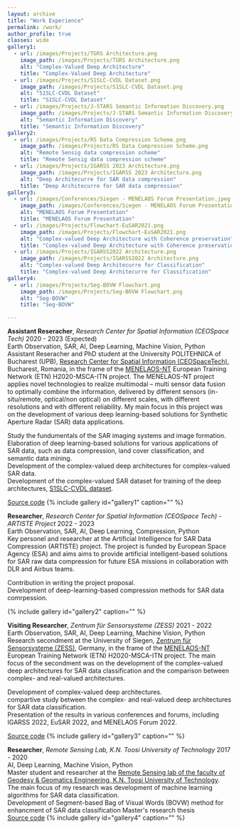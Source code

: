 ```yaml
---
layout: archive
title: "Work Experience"
permalink: /work/
author_profile: true
classes: wide
gallery1:
  - url: /images/Projects/TGRS Architecture.png
    image_path: /images/Projects/TGRS Architecture.png
    alt: "Complex-Valued Deep Architecture"
    title: "Complex-Valued Deep Architecture"
  - url: /images/Projects/S1SLC-CVDL Dataset.png
    image_path: /images/Projects/S1SLC-CVDL Dataset.png
    alt: "S1SLC-CVDL Dataset"
    title: "S1SLC-CVDL Dataset"
  - url: /images/Projects/J-STARS Semantic Information Discovery.png
    image_path: /images/Projects/J-STARS Semantic Information Discovery.png
    alt: "Semantic Information Discovery"
    title: "Semantic Information Discovery"
gallery2:
  - url: /images/Projects/RS Data Compression Scheme.png
    image_path: /images/Projects/RS Data Compression Scheme.png
    alt: "Remote Sensig data compression scheme"
    title: "Remote Sensig data compression scheme"
  - url: /images/Projects/IGARSS 2023 Architecture.png
    image_path: /images/Projects/IGARSS 2023 Architecture.png
    alt: "Deep Architecurre for SAR data compression"
    title: "Deep Architecurre for SAR data compression"
gallery3:
  - url: /images/Conferences/Siegen - MENELAOS Forum Presentation.jpeg
    image_path: /images/Conferences/Siegen - MENELAOS Forum Presentation.jpeg
    alt: "MENELAOS Forum Presentation"
    title: "MENELAOS Forum Presentation"
  - url: /images/Projects/Flowchart-EuSAR2021.png
    image_path: /images/Projects/Flowchart-EuSAR2021.png
    alt: "Complex-valued Deep Architecture with Coherence preservation"
    title: "Complex-valued Deep Architecture with Coherence preservation"
  - url: /images/Projects/IGARSS2022 Architecture.png
    image_path: /images/Projects/IGARSS2022 Architecture.png
    alt: "Complex-valued Deep Architecurre for Classification"
    title: "Complex-valued Deep Architecurre for Classification"
gallery4:
  - url: /images/Projects/Seg-BOVW Flowchart.png
    image_path: /images/Projects/Seg-BOVW Flowchart.png
    alt: "Seg-BOVW"
    title: "Seg-BOVW"

---
```


**Assistant Reseracher**, *Research Center for Spatial Information (CEOSpace Tech)* <span class="pull-right">2020 - 2023 (Expected) </span>  
<span class="small-grey"><i class="fas fa-tools" aria-hidden="true"></i> Earth Observation, SAR, AI, Deep Learning, Machine Vision, Python</span>  
Assistant Reseracher and PhD student at the University POLITEHNICA of Bucharest (UPB), [Research Center for Spatial Information (CEOSpaceTech)](http://ceospacetech.pub.ro/), Bucharest, Romania, in the frame of the [MENELAOS-NT](https://www.menelaos-nt.eu/) European Training Network (ETN) H2020-MSCA-ITN project. The MENELAOS-NT project applies novel technologies to realize multimodal – multi sensor data fusion to optimally combine the information, delivered by different sensors (in-situ/remote, optical/non optical) on different scales, with different resolutions and with different reliability.
My main focus in this project was on the development of various deep learning-based solutions for Synthetic Aperture Radar (SAR) data applications.


<i class="fas fa-plus small-grey"></i> Study the fundumentals of the SAR imaging systems and image formation.  
<i class="fas fa-plus small-grey"></i> Elaboration of deep learning-based solutions for various applications of SAR data, such as data compression, land cover classification, and semantic data mining.  
<i class="fas fa-plus small-grey"></i> Development of the complex-valued deep architectures for complex-valued SAR data.  
<i class="fas fa-plus small-grey"></i> Development of the complex-valued SAR dataset for training  of the deep architectures, [S1SLC-CVDL dataset](https://dx.doi.org/10.21227/nm4g-yd98).

<span class="small-grey"><i class="fab fa-fw fa-github" aria-hidden="true"></i>[Source code](https://github.com/Reza-Asiyabi/Complex-Valued-End-to-End-Deep-Network-for-SAR)</span>
{% include gallery id="gallery1" caption="" %}


**Researcher**, *Research Center for Spatial Information (CEOSpace Tech) - ARTISTE Project* <span class="pull-right">2022 - 2023</span>  
<span class="small-grey"><i class="fas fa-tools" aria-hidden="true"></i>  Earth Observation, SAR, AI, Deep Learning, Compression, Python</span>  
Key personel and researcher at the Artificial Intelligence for SAR Data Compression (ARTISTE) project. The project is funded by European Space Agency (ESA) and aims aims to provide artificial intelligent-based solutions for SAR raw data compression for future ESA missions in collaboration with DLR and Airbus teams.

<i class="fas fa-plus small-grey"></i> Contribution in writing the project proposal.  
<i class="fas fa-plus small-grey"></i> Development of deep-learning-based compression methods for SAR data comrpession.   

{% include gallery id="gallery2" caption="" %}


**Visiting Researcher**, *Zentrum für Sensorsysteme (ZESS)* <span class="pull-right">2021 - 2022</span>  
<span class="small-grey"><i class="fas fa-tools" aria-hidden="true"></i>  Earth Observation, SAR, AI, Deep Learning, Machine Vision, Python</span>  
Research secondment at the University of Siegen, [Zentrum für Sensorsysteme (ZESS)](https://www.uni-siegen.de/zess/index.html?lang=de), Germany, in the frame of the [MENELAOS-NT](https://www.menelaos-nt.eu/) European Training Network (ETN) H2020-MSCA-ITN project. The main focus of the secondment was on the development of the complex-valued deep architectures for SAR data classification and the comparison between complex- and real-valued architectures.

<i class="fas fa-plus small-grey"></i> Development of complex-valued deep architectures.   
<i class="fas fa-plus small-grey"></i> compartive study between the complex- and real-valued deep architectures for SAR data classification.  
<i class="fas fa-plus small-grey"></i> Presentation of the results in various conferences and forums, including IGARSS 2022, EuSAR 2022, and MENELAOS Forum 2022.

<span class="small-grey"><i class="fab fa-fw fa-github" aria-hidden="true"></i>[Source code](https://github.com/Reza-Asiyabi/Complex-Valued-End-to-End-Deep-Network-for-SAR)</span>
{% include gallery id="gallery3" caption="" %}


**Researcher**, *Remote Sensing Lab, K.N. Toosi University of Technology* <span class="pull-right">2017 - 2020</span>  
<span class="small-grey"><i class="fas fa-tools" aria-hidden="true"></i>  AI, Deep Learning, Machine Vision, Python</span>  
Master student and researcher at the [Remote Sensing lab of the faculty of Geodesy & Geomatics Engineering, K.N. Toosi University of Technology](https://en.kntu.ac.ir/geomatics/). The main focus of my research was development of machine learning algorithms for SAR data classification.  
<i class="fas fa-plus small-grey"></i> Development of Segment-based Bag of Visual Words (BOVW) method for enhancment of SAR data classification
<i class="fas fa-plus small-grey"></i> Master's research thesis  
<span class="small-grey"><i class="fab fa-fw fa-github" aria-hidden="true"></i>[Source code](https://github.com/Reza-Asiyabi/Seg-BOVW)</span>
{% include gallery id="gallery4" caption="" %}
